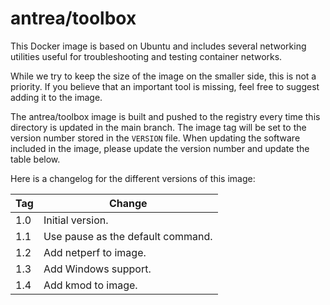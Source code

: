 # antrea/toolbox

This Docker image is based on Ubuntu and includes several networking utilities
useful for troubleshooting and testing container networks.

While we try to keep the size of the image on the smaller side, this is not a
priority. If you believe that an important tool is missing, feel free to suggest
adding it to the image.

The antrea/toolbox image is built and pushed to the registry every time this
directory is updated in the main branch. The image tag will be set to the
version number stored in the `VERSION` file. When updating the software included
in the image, please update the version number and update the table below.

Here is a changelog for the different versions of this image:

| Tag             | Change                                                     |
| :---------------| ---------------------------------------------------------- |
| 1.0             | Initial version.                                           |
| 1.1             | Use pause as the default command.                          |
| 1.2             | Add netperf to image.                                      |
| 1.3             | Add Windows support.                                       |
| 1.4             | Add kmod to image.                                         |
